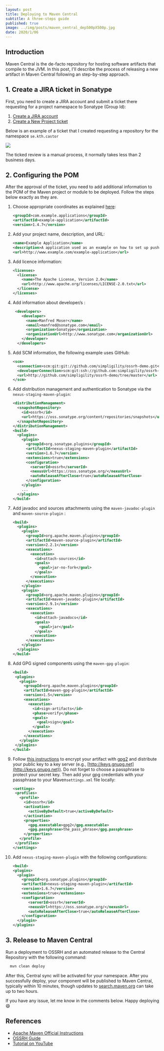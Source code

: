 ```yaml
---
layout: post
title: Deploying to Maven Central
subtitle: A three-steps guide
published: true
image: ../img/posts/maven_central_dep500pX500p.jpg
date: 2020/1/06
---
```


## Introduction

Maven Central is the de-facto repository for hosting software artifacts that compile to the JVM. In this post, I'll describe the process of releasing a new artifact in Maven Central following an step-by-step approach. 

## 1. Create a JIRA ticket in Sonatype

First, you need to create a JIRA account and submit a ticket there requesting for a project namespace to Sonatype (Group Id):

1.  [Create a JIRA account](https://issues.sonatype.org/secure/Signup!default.jspa)
2.  [Create a New Project ticket](https://issues.sonatype.org/secure/CreateIssue.jspa?issuetype=21&pid=10134)

Below is an example of a ticket that I created requesting a repository for the namespace `se.kth.castor`

![](../img/posts/sonatype_screeshot.png)

The ticked review is a manual process, it normally takes less than 2 business days.

## 2. Configuring the POM

After the approval of the ticket, you need to add additional information to the POM of the Maven project or module to be deployed. Follow the steps below exactly as they are.

1. Choose appropriate coordinates as explained [here](https://central.sonatype.org/pages/choosing-your-coordinates.html):

    ```xml
    <groupId>com.example.applications</groupId>
    <artifactId>example-application</artifactId>
    <version>1.4.7</version>
    ```
 
2.  Add your project name, description, and URL:

    ```xml
    <name>Example Application</name>
    <description>A application used as an example on how to set up pushing its components to the Central Repository</description>
    <url>http://www.example.com/example-application</url>
    ```
3. Add licence information:

    ```xml
    <licenses>
      <license>
        <name>The Apache License, Version 2.0</name>
        <url>http://www.apache.org/licenses/LICENSE-2.0.txt</url>
      </license>
    </licenses>
    ```
4. Add information about developer/s :

    ```xml
     <developers>
        <developer>
          <name>Manfred Moser</name>
          <email>manfred@sonatype.com</email>
          <organization>Sonatype</organization>
          <organizationUrl>http://www.sonatype.com</organizationUrl>
        </developer>
      </developers>
    ```

5. Add SCM information, the following example uses GitHub:

    ```xml
    <scm>
      <connection>scm:git:git://github.com/simpligility/ossrh-demo.git</connection>
      <developerConnection>scm:git:ssh://github.com:simpligility/ossrh-demo.git</developerConnection>
      <url>http://github.com/simpligility/ossrh-demo/tree/master</url>
    </scm>
    ```
    
6. Add distribution management and authentication to Sonatype via the `nexus-staging-maven-plugin`:

    ```xml
    <distributionManagement>
      <snapshotRepository>
        <id>ossrh</id>
        <url>https://oss.sonatype.org/content/repositories/snapshots</url>
      </snapshotRepository>
    </distributionManagement>
    <build>
      <plugins>
        <plugin>
          <groupId>org.sonatype.plugins</groupId>
          <artifactId>nexus-staging-maven-plugin</artifactId>
          <version>1.6.7</version>
          <extensions>true</extensions>
          <configuration>
            <serverId>ossrh</serverId>
            <nexusUrl>https://oss.sonatype.org/</nexusUrl>
            <autoReleaseAfterClose>true</autoReleaseAfterClose>
          </configuration>
        </plugin>
        ...
      </plugins>
    </build>
    ```
    
 7. Add javadoc and sources attachments using the `maven-javadoc-plugin` and  `maven-source-plugin` :
 
    ```xml
    <build>
      <plugins>
        <plugin>
          <groupId>org.apache.maven.plugins</groupId>
          <artifactId>maven-source-plugin</artifactId>
          <version>2.2.1</version>
          <executions>
            <execution>
              <id>attach-sources</id>
              <goals>
                <goal>jar-no-fork</goal>
              </goals>
            </execution>
          </executions>
        </plugin>
        <plugin>
          <groupId>org.apache.maven.plugins</groupId>
          <artifactId>maven-javadoc-plugin</artifactId>
          <version>2.9.1</version>
          <executions>
            <execution>
              <id>attach-javadocs</id>
              <goals>
                <goal>jar</goal>
              </goals>
            </execution>
          </executions>
        </plugin>
      </plugins>
    </build>
    ```
    
 8. Add GPG signed components using the `maven-gpg-plugin`:
 
     ```xml
    <build>
      <plugins>
        <plugin>
          <groupId>org.apache.maven.plugins</groupId>
          <artifactId>maven-gpg-plugin</artifactId>
          <version>1.5</version>
          <executions>
            <execution>
              <id>sign-artifacts</id>
              <phase>verify</phase>
              <goals>
                <goal>sign</goal>
              </goals>
            </execution>
          </executions>
        </plugin>
      </plugins>
    </build>
    ```

9. Follow [this instructions](https://central.sonatype.org/pages/working-with-pgp-signatures.html) to encrypt your artifact with [gpg2](https://linux.die.net/man/1/gpg2) and distribute your public key to a key server (e.g., [http://keys.gnupg.net](http://keys.gnupg.net)). Do not forget to choose a passphrase to protect your secret key. Then add your gpg credentials with your passphrase to your Maven`settings.xml` file locally:

     ```xml
    <settings>
      <profiles>
        <profile>
          <id>ossrh</id>
          <activation>
            <activeByDefault>true</activeByDefault>
          </activation>
          <properties>
            <gpg.executable>gpg2</gpg.executable>
            <gpg.passphrase>the_pass_phrase</gpg.passphrase>
          </properties>
        </profile>
      </profiles>
    </settings>
    ```
    
10. Add `nexus-staging-maven-plugin` with the following configurations:

    ```xml
    <build>
    <plugins>
      <plugin>
        <groupId>org.sonatype.plugins</groupId>
        <artifactId>nexus-staging-maven-plugin</artifactId>
        <version>1.6.7</version>
        <extensions>true</extensions>
        <configuration>
           <serverId>ossrh</serverId>
           <nexusUrl>https://oss.sonatype.org/</nexusUrl>
           <autoReleaseAfterClose>true</autoReleaseAfterClose>
        </configuration>
      </plugin>
    </plugins>
    ```

## 3. Release to Maven Central

Run a deployment to OSSRH and an automated release to the Central Repository with the following command:

```bash
  mvn clean deploy
```

After this, Central sync will be activated for your namespace. After you successfully deploy, your component will be published to Maven Central, typically within 10 minutes, though updates to [search.maven.org](https://search.maven.org) can take up to two hours.

If you have any issue, let me know in the comments below. Happy deploying  :smile:

## References

- [Apache Maven Official Instructions](https://maven.apache.org/repository/guide-central-repository-upload.html)
- [OSSRH Guide](https://central.sonatype.org/pages/ossrh-guide.html)
- [Tutorial on YouTube](https://www.youtube.com/watch?v=bxP9IuJbcDQ)
